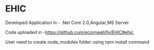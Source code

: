 # EHIC

Developed Application in -
.Net Core 2.0,Angular,MS Server 

Code uploaded in -https://github.com/ecomwebfly/EHIC#ehic

User need to create node_modules folder using 
npm install command 
